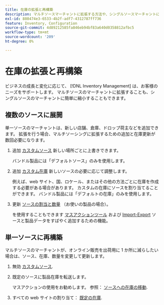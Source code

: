 ```yaml
---
title: 在庫の拡張と再構築
description: マルチソースマーチャントに拡張する方法や、シングルソースマーチャントに縮小する方法を説明します。
exl-id: 880474e3-6533-4b2f-adf7-4312787ff736
feature: Inventory, Configuration
source-git-commit: 4d89212585fa846eb94bf83a640d0358812afbc5
workflow-type: tm+mt
source-wordcount: '209'
ht-degree: 0%

---
```


# 在庫の拡張と再構築

ビジネスの成長と変化に応じて、 [!DNL Inventory Management] は、お客様のニーズをサポートします。 マルチソースのマーチャントに拡張することも、シングルソースのマーチャントに簡単に縮小することもできます。

## 複数のソースに展開

単一ソースのマーチャントは、新しい店舗、倉庫、ドロップ荷主などを追加できます。 拡張を行う場合、マルチソーシングに拡張するための追加と在庫更新が数回必要になります。

1. 追加 [カスタムソース](sources-add.md) 新しい場所ごとに上書きできます。

   バンドル製品には「デフォルトソース」のみを使用します。

1. 追加 [カスタム在庫](stocks-add.md) 新しいソースの必要に応じて調整します。

   例えば、web サイト、国、ロケール、またはその他の方法ごとに在庫を作成する必要がある場合があります。 カスタムの在庫にソースを割り当てることができます。 バンドル製品には「デフォルトの在庫」のみを使用します。

1. 更新 [ソースの割当と数量](quantities-manage.md) （お使いの製品の場合）。

   を使用することもできます [マスアクションツール](bulk-assignment.md) および [Import-Export](inventory-import-export.md) ソースと製品データをすばやく追加するための機能。

## 単一ソースに再構築

マルチソースのマーチャントが、オンライン販売を出荷用に 1 か所に減らしたい場合は、ソース、在庫、数量を変更して更新します。

1. 無効 [カスタムソース](sources-disable.md).

1. 既定のソースに製品在庫を転送します。

   マスアクションの使用をお勧めします。 参照： [ソースへの在庫の移動](inventory-transfer.md).

1. すべての web サイトの割り当て： [既定の在庫](stocks-manage.md).
